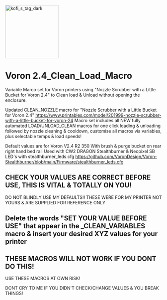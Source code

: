 [<img width="171" alt="kofi_s_tag_dark" src="https://github.com/3DPrintDemon/Demon_KLIPPER_Essentials/assets/122202359/6538fcbf-b866-4e33-81c6-f9c95428bca4">](https://ko-fi.com/3dprintdemon)

# Voron 2.4_Clean_Load_Macro
Variable Marco set for Voron printers using "Nozzle Scrubber with a Little Bucket for Voron 2.4" to Clean load &amp; Unload without opening the enclosure.

Updated CLEAN_NOZZLE macro for "Nozzle Scrubber with a Little Bucket for Voron 2.4"
https://www.printables.com/model/201999-nozzle-scrubber-with-a-little-bucket-for-voron-24
Macro set includes all NEW fully automated LOAD/UNLOAD_CLEAN macros for one click loading & unloading followed 
by nozzle cleaning & cooldown, customise all macros via variables, plus selectable temps & load speeds!

Default values are for Voron V2.4 R2 350 With brush & purge bucket on rear right hand bed rail
Used with CW2 DRAGON Stealthburner & Neopixel SB LED's with stealthburner_leds.cfg
https://github.com/VoronDesign/Voron-Stealthburner/blob/main/Firmware/stealthburner_leds.cfg

## CHECK YOUR VALUES ARE CORRECT BEFORE USE, THIS IS VITAL & TOTALLY ON YOU!

DO NOT BLINDLY USE MY DEFAULTS!! THESE WERE FOR MY PRINTER NOT YOURS & ARE SUPPLIED FOR REFERENCE ONLY

## Delete the words "SET YOUR VALUE BEFORE USE" that appear in the _CLEAN_VARIABLES macro & insert your desired XYZ values for your printer
## THESE MACROS WILL NOT WORK IF YOU DONT DO THIS!

USE THESE MACROS AT OWN RISK! 

DONT CRY TO ME IF YOU DIDN'T CHECK/CHANGE VALUES & YOU BREAK THINGS!
